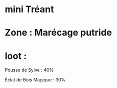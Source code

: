 # mini Tréant

# Zone : Marécage putride

# loot : 
Pousse de Sylve : 40%

Éclat de Bois Magique : 30%
